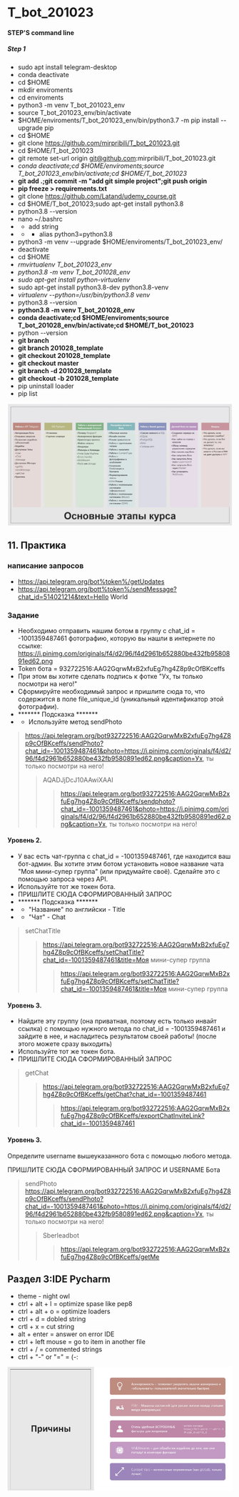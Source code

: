 # T_bot_201023

#### STEP'S command line
##### Step 1
- sudo apt install telegram-desktop 
- conda deactivate
- cd $HOME
- mkdir enviroments
- cd enviroments
- python3 -m venv T_bot_201023_env
- source T_bot_201023_env/bin/activate
- $HOME/enviroments/T_bot_201023_env/bin/python3.7 -m pip install --upgrade pip
- cd $HOME
- git clone https://github.com/mirpribili/T_bot_201023.git
- cd $HOME/T_bot_201023
- git remote set-url origin git@github.com:mirpribili/T_bot_201023.git
- *conda deactivate;cd $HOME/enviroments;source T_bot_201023_env/bin/activate;cd $HOME/T_bot_201023*
- **git add .;git commit -m "add git simple project";git push origin**
- **pip freeze > requirements.txt**
- git clone https://github.com/Latand/udemy_course.git
- cd $HOME/T_bot_201023;sudo apt-get install python3.8
- python3.8 --version
- nano ~/.bashrc
- - add string
- - - alias python3=python3.8
- python3 -m venv --upgrade $HOME/enviroments/T_bot_201023_env/
- deactivate
- cd $HOME
- *rmvirtualenv T_bot_201023_env*
- *python3.8 -m venv T_bot_201028_env*
- *sudo apt-get install python-virtualenv*
- sudo apt-get install python3.8-dev python3.8-venv
- *virtualenv --python=/usr/bin/python3.8 venv*
- python3.8 --version
- **python3.8 -m venv T_bot_201028_env**
- **conda deactivate;cd $HOME/enviroments;source T_bot_201028_env/bin/activate;cd $HOME/T_bot_201023**
- python --version
- **git branch**
- **git branch 201028_template**
- **git checkout 201028_template**
- **git checkout master**
- **git branch -d 201028_template**
- **git checkout -b 201028_template**
- pip uninstall loader
- pip list

<img src=".help\img\telegram_kurs.png"> 

## 11. Практика
### написание запросов
- https://api.telegram.org/bot%token%/getUpdates
- https://api.telegram.org/bott%token%/sendMessage?chat_id=514021214&text=Hello World

### Задание
- Необходимо отправить нашим ботом в группу с chat_id = -1001359487461 фотографию, которую вы нашли в интернете по ссылке: https://i.pinimg.com/originals/f4/d2/96/f4d2961b652880be432fb9580891ed62.png
- Token бота = 932722516:AAG2GqrwMxB2xfuEg7hg4Z8p9cOfBKceffs
- При этом вы хотите сделать подпись к фотке "Ух, ты только посмотри на него!"
- Сформируйте необходимый запрос и пришлите сюда то, что содержится в поле file_unique_id (уникальный идентификатор этой фотографии).
- ******* Подсказка ******* 
- - Используйте метод sendPhoto

> https://api.telegram.org/bot932722516:AAG2GqrwMxB2xfuEg7hg4Z8p9cOfBKceffs/sendPhoto?chat_id=-1001359487461&photo=https://i.pinimg.com/originals/f4/d2/96/f4d2961b652880be432fb9580891ed62.png&caption=Ух, ты только посмотри на него!
>> AQADJjDcJ10AAwiXAAI
>>> https://api.telegram.org/bot932722516:AAG2GqrwMxB2xfuEg7hg4Z8p9cOfBKceffs/sendphoto?chat_id=-1001359487461&photo=https://i.pinimg.com/originals/f4/d2/96/f4d2961b652880be432fb9580891ed62.png&caption=Ух, ты только посмотри на него!


#### Уровень 2.
- У вас есть чат-группа с chat_id = -1001359487461, где находится ваш бот-админ. Вы хотите этим ботом установить новое название чата "Моя мини-супер группа" (или придумайте своё). Сделайте это с помощью запроса через API.
- Используйте тот же токен бота.
- ПРИШЛИТЕ СЮДА СФОРМИРОВАННЫЙ ЗАПРОС
- ******* Подсказка ******* 
- - "Название" по английски - Title
- - "Чат" - Chat

> setChatTitle
>> https://api.telegram.org/bot932722516:AAG2GqrwMxB2xfuEg7hg4Z8p9cOfBKceffs/setChatTitle?chat_id=-1001359487461&title=Моя мини-супер группа
>>> https://api.telegram.org/bot932722516:AAG2GqrwMxB2xfuEg7hg4Z8p9cOfBKceffs/setChatTitle?chat_id=-1001359487461&title=Моя мини-супер группа

#### Уровень 3.

- Найдите эту группу (она приватная, поэтому есть только инвайт ссылка) с помощью нужного метода по chat_id = -1001359487461 и зайдите в нее, и насладитесь результатом своей работы! (после этого можете сразу выходить)
- Используйте тот же токен бота.
- ПРИШЛИТЕ СЮДА СФОРМИРОВАННЫЙ ЗАПРОС

> getChat
>> https://api.telegram.org/bot932722516:AAG2GqrwMxB2xfuEg7hg4Z8p9cOfBKceffs/getChat?chat_id=-1001359487461
>>> https://api.telegram.org/bot932722516:AAG2GqrwMxB2xfuEg7hg4Z8p9cOfBKceffs/exportChatInviteLink?chat_id=-1001359487461

#### Уровень 3.

Определите username вышеуказанного бота с помощью любого метода.

ПРИШЛИТЕ СЮДА СФОРМИРОВАННЫЙ ЗАПРОС И USERNAME Бота
> sendPhoto
> https://api.telegram.org/bot932722516:AAG2GqrwMxB2xfuEg7hg4Z8p9cOfBKceffs/sendPhoto?chat_id=-1001359487461&photo=https://i.pinimg.com/originals/f4/d2/96/f4d2961b652880be432fb9580891ed62.png&caption=Ух, ты только посмотри на него!
>> Sberleadbot
>>> https://api.telegram.org/bot932722516:AAG2GqrwMxB2xfuEg7hg4Z8p9cOfBKceffs/getMe

## Раздел 3:IDE Pycharm

- theme - night owl
- ctrl + alt + l = optimize spase like pep8
- ctrl + alt + o = optimize loaders
- ctrl + d = dobled string
- crtl + x = cut string
- alt + enter = answer on error IDE
- ctrl + left mouse = go to item in another file
- ctrl + / = commented strings
- ctrl + "-" or "=" = (-:

<img src=".help\img\причины.png"> 



